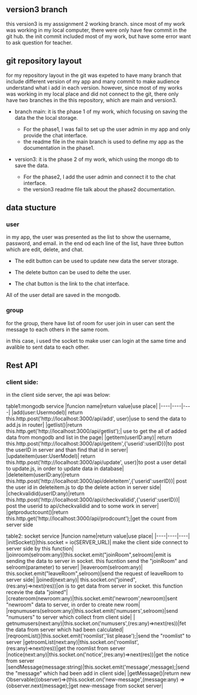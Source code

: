## version3 branch 
this version3 is my asssignment 2 working branch. since most of my work was working in my local computer, there were only have few commit in the git hub. the init commit included most of my work, but have some error want to ask question for teacher. 

## git repository layout
for my repository layout in the git was expeted to have many branch that include different version of my app and many commit to make audience understand what i add in each version. however, since most of my works was working in my local place and did not connect to the git, there only have two branches in the this repository, which are main and version3.

* branch main: it is the phase 1 of my work, which focusing on saving the data the the local storage.
   * For the phase1, I was fail to set up the user admin in my app and only provide the chat interface.
   * the readme file in the main branch is used to define my app as the documentation in the phase1.

* version3: it is the phase 2 of my work, which using the mongo db to save the data. 
  * For the phase2, I add the user admin and connect it to the chat interface. 
  * the version3 readme file talk about the phase2 documentation.



## data stucture
### user 
in my app, the user was presented as the list to show the username, password, and email. in the end od each line of the list, have three button which are edit, delete, and chat. 

* The edit button can be used to update new data the server storage. 

* The delete button can be used to delte the user. 

* The chat button is the link to the chat interface. 

All of the user detail are saved in the mongodb.  


### group

for the group, there have list of room for user join in user can sent the message to each others in the same room.

in this case, i used the socket to make user can login at the same time and avalible to sent data to each other.

## Rest API
### client side:
in the client side server, the api was below:

table1:mongodb service
|funcion name|return value|use place|
|----|----|----|
|add(user:Usermodel)| return this.http.post<any>('http://localhost:3000/api/add', user)|use to send the data to add.js in router|
|getlist()|return this.http.get<any>('http://localhost:3000/api/getlist');| use to get the all of added data from mongodb and list in the page|
|getitem(userID:any)| return this.http.post<any>('http://localhost:3000/api/getitem',{'userid':userID})|to post the userID in server and than find that id in server|
|updateitem(user:UserModel)| return this.http.post<any>('http://localhost:3000/api/update', user)|to post a user detail to update.js, in order to update data in database|
|deleteitem(userID:any)|return this.http.post<any>('http://localhost:3000/api/deleteitem',{'userid':userID})| post the user id in deleteitem.js to dp the delete action in server side|
|checkvalidid(userID:any)|return this.http.post<any>('http://localhost:3000/api/checkvalidid',{'userid':userID})| post the userid to api/checkvalidid and to some work in server|
|getproductcount()|return this.http.get<any>('http://localhost:3000/api/prodcount');|get the count from server side

table2: socket service
  |funcion name|return value|use place|
  |----|----|----|
  |initSocket()|this.socket = io(SERVER_URL)| make the client side connect to server side by this function|
  |joinroom(selroom:any)|this.socket.emit("joinRoom",selroom)|emit is sending the data to server in socket. this fucntion send the "joinRoom" and selroom(parameter) to server|
  |leaveroom(selroom:any)| this.socket.emit("leaveRoom",selroom)|send the request of leaveRoom to server side|
  |joined(next:any)| this.socket.on("joined",(res:any)=>next(res))|on is to get data from server in socket. this function recevie the data "joined"|
  |createroom(newroom:any)|this.socket.emit('newroom',newroom)|sent "newroom" data to server, in order to create new room|
  |reqnumusers(selroom:any)|this.socket.emit('numusers',selroom)|send "numusers" to server which collect from client side|
  | getnumusers(next:any)|this.socket.on('numusers',(res:any)=>next(res))|fet the data from server which had been calculated|
  |reqroomList()|this.socket.emit('roomlist','list please');|send the "roomlist" to server 
  |getroomList(next:any)|this.socket.on('roomlist',(res:any)=>next(res))|get the roomlist from server 
  |notice(next:any)|this.socket.on('notice',(res:any)=>next(res))|get the notice from server
  |sendMessage(message:string)|this.socket.emit('message',message);|send the "message" which had been add in client side|
  |getMessage()|return new Observable((observer)=>{this.socket.on('new-message',(message:any) => {observer.next(message);|get new-message from socket server|
